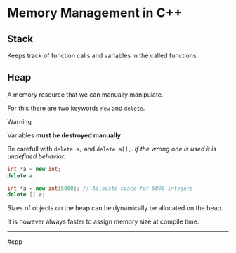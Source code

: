# Memory Management in C++


## Stack
Keeps track of function calls and variables in the called functions.

## Heap
A memory resource that we can manually manipulate.

For this there are two keywords `new` and `delete`.

>[!warning]
>Variables **must be destroyed manually**.
>
>Be carefull with `delete a;` and `delete a[];`. *If the wrong one is used it is undefined behavior.*

```cpp
int *a = new int;
delete a;
```

```cpp
int *a = new int[5000]; // Allocate space for 5000 integers
delete [] a;
```

Sizes of objects on the heap can be dynamically be allocated on the heap.

It is however always faster to assign memory size at compile time.

---
#cpp
